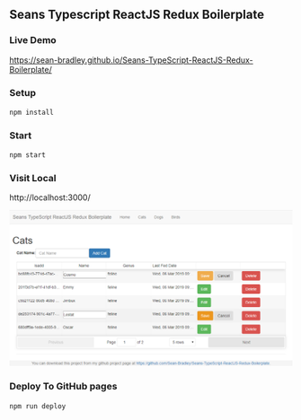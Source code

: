 ## Seans Typescript ReactJS Redux Boilerplate

### Live Demo

https://sean-bradley.github.io/Seans-TypeScript-ReactJS-Redux-Boilerplate/


### Setup

```bash
npm install
```
### Start

```bash
npm start
```

### Visit Local
http://localhost:3000/

![Example Screenshot](screenshot.png)


### Deploy To GitHub pages

```bash
npm run deploy
```